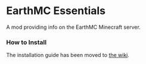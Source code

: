 # EarthMC Essentials
A mod providing info on the EarthMC Minecraft server.

### How to Install
The installation guide has been moved to [the wiki](https://github.com/Warriorrrr/EarthMCEssentials/wiki/EarthMC-Essentials-Home-Page).
